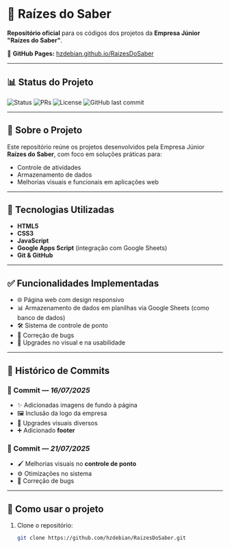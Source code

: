 # 🌱 Raízes do Saber

**Repositório oficial** para os códigos dos projetos da **Empresa Júnior "Raízes do Saber"**.

🔗 **GitHub Pages:** [hzdebian.github.io/RaizesDoSaber](https://hzdebian.github.io/RaizesDoSaber)

---

## 📊 Status do Projeto

![Status](https://img.shields.io/badge/status-em%20desenvolvimento-yellow)
![PRs](https://img.shields.io/badge/PRs-bem--vindos-brightgreen)
![License](https://img.shields.io/badge/licença-MIT-blue)
![GitHub last commit](https://img.shields.io/github/last-commit/hzdebian/RaizesDoSaber)

---

## 🧠 Sobre o Projeto

Este repositório reúne os projetos desenvolvidos pela Empresa Júnior **Raízes do Saber**, com foco em soluções práticas para:

- Controle de atividades
- Armazenamento de dados
- Melhorias visuais e funcionais em aplicações web

---

## 🚀 Tecnologias Utilizadas

- **HTML5**
- **CSS3**
- **JavaScript**
- **Google Apps Script** (integração com Google Sheets)
- **Git & GitHub**

---

## ✅ Funcionalidades Implementadas

- 🌐 Página web com design responsivo
- 📊 Armazenamento de dados em planilhas via Google Sheets (como banco de dados)
- 🛠️ Sistema de controle de ponto
- 🧹 Correção de bugs
- 🎨 Upgrades no visual e na usabilidade

---

## 📌 Histórico de Commits

### 📅 Commit — *16/07/2025*
- ✨ Adicionadas imagens de fundo à página
- 🖼️ Inclusão da logo da empresa
- 🎨 Upgrades visuais diversos
- ➕ Adicionado **footer**

### 📅 Commit — *21/07/2025*
- 🖌️ Melhorias visuais no **controle de ponto**
- ⚙️ Otimizações no sistema
- 🐛 Correção de bugs

---

## 🧪 Como usar o projeto

1. Clone o repositório:

   ```bash
   git clone https://github.com/hzdebian/RaizesDoSaber.git

